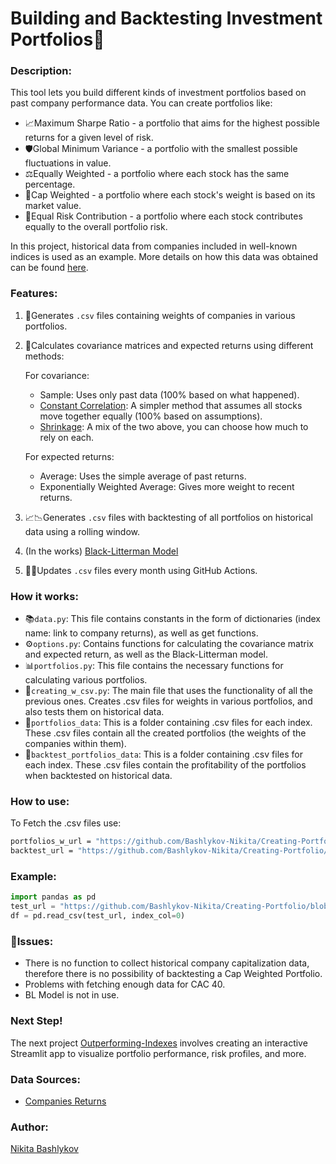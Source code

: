 ﻿# Building and Backtesting Investment Portfolios🚀
### Description:
This tool lets you build different kinds of investment portfolios based on past company performance data. You can create portfolios like:

 - 📈Maximum Sharpe Ratio - a portfolio that aims for the highest possible returns for a given level of risk.
 - 🛡️Global Minimum Variance - a portfolio with the smallest possible fluctuations in value.
 - ⚖️Equally Weighted - a portfolio where each stock has the same percentage.
 - 👑Cap Weighted - a portfolio where each stock's weight is based on its market value.
 - 🧩Equal Risk Contribution - a portfolio where each stock contributes equally to the overall portfolio risk.

In this project, historical data from companies included in well-known indices is used as an example. More details on how this data was obtained can be found [here](https://github.com/Bashlykov-Nikita/Companies-Returns).

### Features:
 1) 💾Generates ```.csv``` files containing weights of companies in various portfolios.
 2) 🧮Calculates covariance matrices and expected returns using different methods:

    For covariance:  
    - Sample: Uses only past data (100% based on what happened).
    - [Constant Correlation](https://www.jstor.org/stable/2328653): A simpler method that assumes all stocks move together equally (100% based on assumptions).
    - [Shrinkage](http://www.ledoit.net/honey.pdf): A mix of the two above, you can choose how much to rely on each.

    For expected returns:  
    - Average: Uses the simple average of past returns.
    - Exponentially Weighted Average: Gives more weight to recent returns.
    
3) 📈📉Generates ```.csv``` files with backtesting of all portfolios on historical data using a rolling window.
4) (In the works) [Black-Litterman Model](https://papers.ssrn.com/sol3/papers.cfm?abstract_id=1117574)
5) 📆💾Updates ```.csv``` files every month using GitHub Actions.

### How it works:
- 📚```data.py```: This file contains constants in the form of dictionaries (index name: link to company returns), as well as get functions.
- ⚙️```options.py```: Contains functions for calculating the covariance matrix and expected return, as well as the Black-Litterman model.
- 📊```portfolios.py```: This file contains the necessary functions for calculating various portfolios.
- 💾```creating_w_csv.py```: The main file that uses the functionality of all the previous ones. Creates .csv files for weights in various portfolios, and also tests them on historical data.
- 📁```portfolios_data```: This is a folder containing .csv files for each index. These .csv files contain all the created portfolios (the weights of the companies within them).
- 📁```backtest_portfolios_data```: This is a folder containing .csv files for each index. These .csv files contain the profitability of the portfolios when backtested on historical data.

### How to use:
To Fetch the .csv files use:
```sh
portfolios_w_url = "https://github.com/Bashlykov-Nikita/Creating-Portfolio/blob/main/portfolios_data/${index_name}_portfolios.csv?raw=true"
backtest_url = "https://github.com/Bashlykov-Nikita/Creating-Portfolio/blob/main/backtest_portfolios_data/${index_name}_backtest_portfolios.csv?raw=true"
```
### Example:
```python
import pandas as pd
test_url = "https://github.com/Bashlykov-Nikita/Creating-Portfolio/blob/main/backtest_portfolios_data/DAX_backtest_portfolios.csv?raw=true"
df = pd.read_csv(test_url, index_col=0)
```
### 🚨Issues:
- There is no function to collect historical company capitalization data, therefore there is no possibility of backtesting a Cap Weighted Portfolio.
- Problems with fetching enough data for CAC 40.
- BL Model is not in use.
### Next Step!
The next project [Outperforming-Indexes](https://github.com/Bashlykov-Nikita/Outperforming-Indexes) involves creating an interactive Streamlit app to visualize portfolio performance, risk profiles, and more.
### Data Sources:
- [Companies Returns](https://github.com/Bashlykov-Nikita/Companies-Returns)

### Author:
[Nikita Bashlykov](https://github.com/Bashlykov-Nikita)
